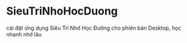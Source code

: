# SieuTriNhoHocDuong
cài đặt ứng dụng Siêu Trí Nhớ Học Đường cho phiên bản Desktop, học nhanh nhớ lâu
